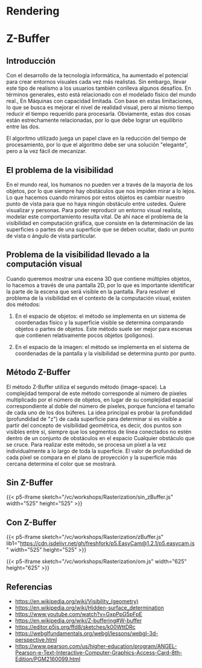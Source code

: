 # Rendering

# Z-Buffer

## Introducción

Con el desarrollo de la tecnología informática, ha aumentado el potencial para crear entornos visuales cada vez más realistas. Sin embargo, llevar este tipo de realismo a los usuarios también conlleva algunos desafíos. En términos generales, esto está relacionado con el modelado físico del mundo real., En Máquinas con capacidad limitada. Con base en estas limitaciones, lo que se busca es mejorar el nivel de realidad visual, pero al mismo tiempo reducir el tiempo requerido para procesarla. Obviamente, estas dos cosas están estrechamente relacionadas, por lo que debe lograr un equilibrio entre las dos.

El algoritmo utilizado juega un papel clave en la reducción del tiempo de procesamiento, por lo que el algoritmo debe ser una solución "elegante", pero a la vez fácil de mecanizar.

## El problema de la visibilidad

En el mundo real, los humanos no pueden ver a través de la mayoría de los objetos, por lo que siempre hay obstáculos que nos impiden mirar a lo lejos. Lo que hacemos cuando miramos por estos objetos es cambiar nuestro punto de vista para que no haya ningún obstáculo entre ustedes. Quiere visualizar y personas. Para poder reproducir un entorno visual realista, modelar este comportamiento resulta vital. De ahí nace el problema de la visibilidad en computación gráfica, que consiste en la determinación de las superficies o partes de una superficie que se deben ocultar, dado un punto de vista o ángulo de vista particular.

## Problema de la visibilidad llevado a la computación visual

Cuando queremos mostrar una escena 3D que contiene múltiples objetos, lo hacemos a través de una pantalla 2D, por lo que es importante identificar la parte de la escena que será visible en la pantalla. Para resolver el problema de la visibilidad en el contexto de la computación visual, existen dos métodos:

1. En el espacio de objetos: el método se implementa en un sistema de coordenadas físico y la superficie visible se determina comparando objetos o partes de objetos. Este método suele ser mejor para escenas que contienen relativamente pocos objetos (polígonos).

2. En el espacio de la imagen: el método se implementa en el sistema de coordenadas de la pantalla y la visibilidad se determina punto por punto.

## Método Z-Buffer

El método Z-Buffer utiliza el segundo método (image-space). La complejidad temporal de este método corresponde al número de píxeles multiplicado por el número de objetos, en lugar de su complejidad espacial correspondiente al doble del número de píxeles, porque funciona el tamaño de cada uno de los dos búferes. La idea principal es probar la profundidad (profundidad de "z") de cada superficie para determinar si es visible a partir del concepto de visibilidad geométrica, es decir, dos puntos son visibles entre sí, siempre que los segmentos de línea conectados no estén dentro de un conjunto de obstáculos en el espacio Cualquier obstáculo que se cruce. Para realizar este método, se procesa un píxel a la vez individualmente a lo largo de toda la superficie. El valor de profundidad de cada píxel se compara en el plano de proyección y la superficie más cercana determina el color que se mostrará.

## Sin Z-Buffer

{{< p5-iframe sketch="/vc/workshops/Rasterization/sin_zBuffer.js" width="525" height="525" >}}

## Con Z-Buffer

{{< p5-iframe sketch="/vc/workshops/Rasterization/zBuffer.js" lib1="https://cdn.jsdelivr.net/gh/freshfork/p5.EasyCam@1.2.1/p5.easycam.js" width="525" height="525" >}}

{{< p5-iframe sketch="/vc/workshops/Rasterization/om.js" width="625" height="625" >}}


## Referencias

- https://en.wikipedia.org/wiki/Visibility_(geometry)
- https://en.wikipedia.org/wiki/Hidden-surface_determination
- https://www.youtube.com/watch?v=GxpPpG5pFpE
- https://en.wikipedia.org/wiki/Z-buffering#W-buffer
- https://editor.p5js.org/ffd8/sketches/k00WttDRc
- https://webglfundamentals.org/webgl/lessons/webgl-3d-perspective.html
- https://www.pearson.com/us/higher-education/program/ANGEL-Pearson-e-Text-Interactive-Computer-Graphics-Access-Card-8th-Edition/PGM2160099.html